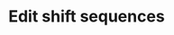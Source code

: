 ---
layout: collection
title: Edit shift sequences
description: Learn how to edit your shift sequences to match the changing needs of your organization and people.
redirect_to:
  - https://academy.injixo.com/scheduling_configuration/planconfig-005-en-why-is-configuration-important
---